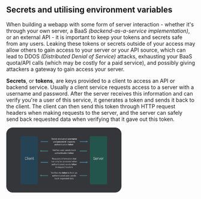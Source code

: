 ## Secrets and utilising environment variables

When building a webapp with some form of server interaction - whether it's through your own server, a BaaS *(backend-as-a-service implementation)*, or an external API - it is important to keep your tokens and secrets safe from any users. Leaking these tokens or secrets outside of your access may allow others to gain access to your server or your API source, which can lead to DDOS *(Distributed Denial of Service)* attacks, exhausting your BaaS quota/API calls (which may be costly for a paid service), and possibly giving attackers a gateway to gain access your server. 

**Secrets**, or **tokens**, are keys provided to a client to access an API or backend service. Usually a client service requests access to a server with a username and password. After the server receives this information and can verify you're a user of this service, it generates a token and sends it back to the client. The client can then send this token through HTTP request headers when making requests to the server, and the server can safely send back requested data when verifying that it gave out this token. 



<img src="https://raw.githubusercontent.com/atude/portfolio-blog/master/_assets/3_client-server-img.png" alt="client-server-token-model" style="zoom:30%;" />